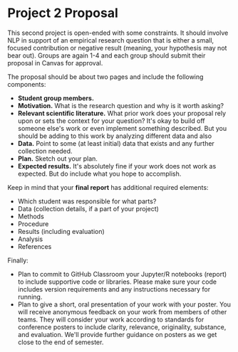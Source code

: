 # Project 2 Proposal

This second project is open-ended with some constraints. It should involve NLP in support of an empirical research question that is either a small, focused contribution or negative result (meaning, your hypothesis may not bear out). Groups are again 1-4 and each group should submit their proposal in Canvas for approval.

The proposal should be about two pages and include the following components:

- **Student group members.**
- **Motivation.** What is the research question and why is it worth asking?
- **Relevant scientific literature.** What prior work does your proposal rely upon or sets the context for your question? It's okay to build off someone else's work or even implement something described. But you should be adding to this work by analyzing different data and also
- **Data.** Point to some (at least initial) data that exists and any further collection needed.
- **Plan.** Sketch out your plan.
- **Expected results.** It's absolutely fine if your work does not work as expected. But do include what you hope to accomplish.

Keep in mind that your **final report** has additional required elements:

- Which student was responsible for what parts?
- Data (collection details, if a part of your project)
- Methods
- Procedure
- Results (including evaluation)
- Analysis
- References

Finally:
- Plan to commit to GitHub Classroom your Jupyter/R notebooks (report) to include supportive code or libraries. Please make sure your code includes version requirements and any instructions necessary for running.
- Plan to give a short, oral presentation of your work with your poster. You will receive anonymous feedback on your work from members of other teams. They will consider your work according to standards for conference posters to include clarity, relevance, originality, substance, and evaluation. We'll provide further guidance on posters as we get close to the end of semester.
